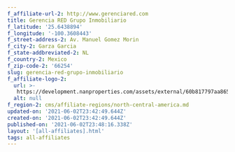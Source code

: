 ```yaml
---
f_affiliate-url-2: http://www.gerenciared.com
title: Gerencia RED Grupo Inmobiliario
f_latitude: '25.6438894'
f_longitude: '-100.3608443'
f_street-address-2: Av. Manuel Gomez Morin­
f_city-2: Garza Garcia­
f_state-addbreviated-2: NL­
f_country-2: Mexico
f_zip-code-2: '66254'
slug: gerencia-red-grupo-inmobiliario
f_affiliate-logo-2:
  url: >-
   https://development.nanproperties.com/assets/external/60b817797aa865194c946f3a_6081e56b963baa6c8da1b329_60785a4cc656dc325d63d40e_content_logonuevogris.png
  alt: null
f_region-2: cms/affiliate-regions/north-central-america.md
updated-on: '2021-06-02T23:42:49.644Z'
created-on: '2021-06-02T23:42:49.644Z'
published-on: '2021-06-02T23:48:16.338Z'
layout: '[all-affiliates].html'
tags: all-affiliates
---
```



